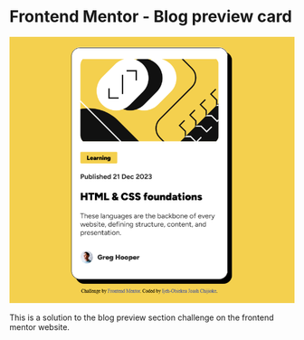 # Frontend Mentor - Blog preview card

![Design preview for the Blog preview card coding challenge](./blog%20review.png)

This is a solution to the blog preview section challenge on the frontend mentor website.